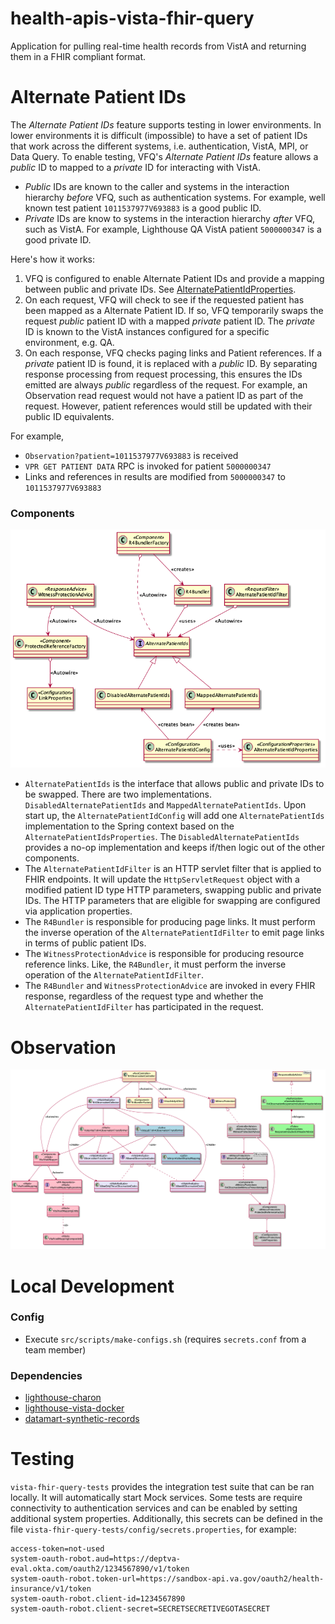 # health-apis-vista-fhir-query

Application for pulling real-time health records from VistA and returning them in a FHIR compliant format.


# Alternate Patient IDs

The _Alternate Patient IDs_ feature supports testing in lower environments. In lower environments it is difficult (impossible) to have a set of patient IDs that work across the different systems, i.e. authentication, VistA, MPI, or Data Query. To enable testing, VFQ's _Alternate Patient IDs_ feature allows a _public_ ID to mapped to a _private_ ID for interacting with VistA.

- _Public_ IDs are known to the caller and systems in the interaction hierarchy _before_ VFQ, such as authentication systems. For example, well known test patient `1011537977V693883` is a good public ID.
- _Private_ IDs are know to systems in the interaction hierarchy _after_ VFQ, such as VistA. For example, Lighthouse QA VistA patient `5000000347` is a good private ID.

Here's how it works:

1. VFQ is configured to enable Alternate Patient IDs and provide a mapping between public and private IDs. See [AlternatePatientIdProperties](vista-fhir-query/src/main/java/gov/va/api/health/vistafhirquery/service/config/AlternatePatientIdProperties.java).
1. On each request, VFQ will check to see if the requested patient has been mapped as a Alternate Patient ID. If so, VFQ temporarily swaps the request _public_ patient ID with a mapped _private_ patient ID. The _private_ ID is known to the VistA instances configured for a specific environment, e.g. QA.
1. On each response, VFQ checks paging links and Patient references. If a _private_ patient ID is found, it is replaced with a _public_ ID. By separating response processing from request processing, this ensures the IDs emitted are always _public_ regardless of the request. For example, an Observation read request would not have a patient ID as part of the request. However, patient references would still be updated with their public ID equivalents.

For example,

- `Observation?patient=1011537977V693883` is received
- `VPR GET PATIENT DATA` RPC is invoked for patient `5000000347`
- Links and references in results are modified from `5000000347` to `1011537977V693883`

### Components

![alternate-patient-ids-components](vista-fhir-query/src/plantuml/alternate-patient-id-components.png)

- `AlternatePatientIds` is the interface that allows public and private IDs to be swapped. There are two implementations. `DisabledAlternatePatientIds` and `MappedAlternatePatientIds`. Upon start up, the `AlternatePatientIdConfig` will add one `AlternatePatientIds` implementation to the Spring context based on the `AlternatePatientIdsProperties`. The `DisabledAlternatePatientIds` provides a no-op implementation and keeps if/then logic out of the other components.
- The `AlternatePatientIdFilter` is an HTTP servlet filter that is applied to FHIR endpoints. It will update the `HttpServletRequest` object with a modified patient ID type HTTP parameters, swapping public and private IDs. The HTTP parameters that are eligible for swapping are configured via application properties.
- The `R4Bundler` is responsible for producing page links. It must perform the inverse operation of the `AlternatePatientIdFilter` to emit page links in terms of public patient IDs.
- The `WitnessProtectionAdvice` is responsible for producing resource reference links. Like, the `R4Bundler`, it must perform the inverse operation of the `AlternatePatientIdFilter`.
- The `R4Bundler` and `WitnessProtectionAdvice` are invoked in every FHIR response, regardless of the request type and whether the `AlternatePatientIdFilter` has participated in the request.

# Observation

![observation-components](vista-fhir-query/src/plantuml/observation-components.png)

# Local Development

### Config
- Execute `src/scripts/make-configs.sh` (requires `secrets.conf` from a team member)

### Dependencies
- [lighthouse-charon](https://github.com/department-of-veterans-affairs/lighthouse-charon)
- [lighthouse-vista-docker](https://github.com/department-of-veterans-affairs/lighthouse-vista-docker)
- [datamart-synthetic-records](https://github.com/department-of-veterans-affairs/health-apis-datamart-synthetic-records)

# Testing
`vista-fhir-query-tests` provides the integration test suite that can be ran locally. It will automatically start Mock services.
Some tests are require connectivity to authentication services and can be enabled by setting additional system properties.
Additionally, this secrets can be defined in the file `vista-fhir-query-tests/config/secrets.properties`, for example:

```
access-token=not-used
system-oauth-robot.aud=https://deptva-eval.okta.com/oauth2/1234567890/v1/token
system-oauth-robot.token-url=https://sandbox-api.va.gov/oauth2/health-insurance/v1/token
system-oauth-robot.client-id=1234567890
system-oauth-robot.client-secret=SECRETSECRETIVEGOTASECRET
```
